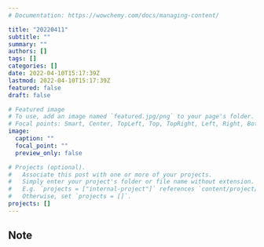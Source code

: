 ```yaml
---
# Documentation: https://wowchemy.com/docs/managing-content/

title: "20220411"
subtitle: ""
summary: ""
authors: []
tags: []
categories: []
date: 2022-04-10T15:17:39Z
lastmod: 2022-04-10T15:17:39Z
featured: false
draft: false

# Featured image
# To use, add an image named `featured.jpg/png` to your page's folder.
# Focal points: Smart, Center, TopLeft, Top, TopRight, Left, Right, BottomLeft, Bottom, BottomRight.
image:
  caption: ""
  focal_point: ""
  preview_only: false

# Projects (optional).
#   Associate this post with one or more of your projects.
#   Simply enter your project's folder or file name without extension.
#   E.g. `projects = ["internal-project"]` references `content/project/deep-learning/index.md`.
#   Otherwise, set `projects = []`.
projects: []
---
```


## Note

